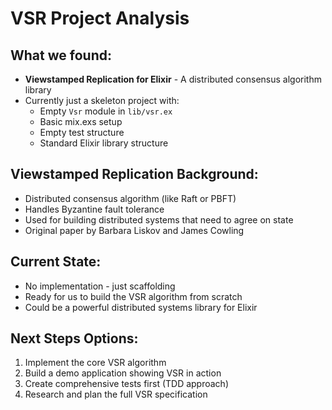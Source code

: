 # VSR Project Analysis

## What we found:
- **Viewstamped Replication for Elixir** - A distributed consensus algorithm library
- Currently just a skeleton project with:
  - Empty `Vsr` module in `lib/vsr.ex`
  - Basic mix.exs setup
  - Empty test structure
  - Standard Elixir library structure

## Viewstamped Replication Background:
- Distributed consensus algorithm (like Raft or PBFT)
- Handles Byzantine fault tolerance
- Used for building distributed systems that need to agree on state
- Original paper by Barbara Liskov and James Cowling

## Current State:
- No implementation - just scaffolding
- Ready for us to build the VSR algorithm from scratch
- Could be a powerful distributed systems library for Elixir

## Next Steps Options:
1. Implement the core VSR algorithm
2. Build a demo application showing VSR in action
3. Create comprehensive tests first (TDD approach)
4. Research and plan the full VSR specification
